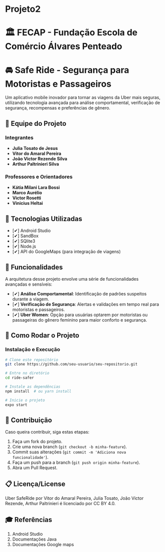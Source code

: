 # Projeto2
# 🏛️ FECAP - Fundação Escola de Comércio Álvares Penteado

# 🚘 Safe Ride - Segurança para Motoristas e Passageiros

Um aplicativo mobile inovador para tornar as viagens da Uber mais seguras, utilizando tecnologia avançada para análise comportamental, verificação de segurança, recompensas e preferências de gênero.

## 👥 Equipe do Projeto

### Integrantes
- **Julia Tosato de Jesus** 
- **Vitor do Amaral Pereira** 
- **João Victor Rezende Silva** 
- **Arthur Paltrinieri Silva**

### Professores e Orientadores
- **Kátia Milani Lara Bossi** 
- **Marco Aurélio** 
- **Victor Rosetti** 
- **Vinicius Heltai**

## 🚀 Tecnologias Utilizadas

- [✔] Android Studio
- [✔] SandBox
- [✔] SQlite3
- [✔] Node.js
- [✔] API do GoogleMaps (para integração de viagens)

## 📌 Funcionalidades

A arquitetura desse projeto envolve uma série de funcionalidades avançadas e sensíveis:

- [✔] **Análise Comportamental**: Identificação de padrões suspeitos durante a viagem.
- [✔] **Verificação de Segurança**: Alertas e validações em tempo real para motoristas e passageiros.
- [✔] **Uber Women**: Opção para usuárias optarem por motoristas ou passageiras do gênero feminino para maior conforto e segurança.

## 🎯 Como Rodar o Projeto


### Instalação e Execução

```bash
# Clone este repositório
git clone https://github.com/seu-usuario/seu-repositorio.git

# Entre no diretório
cd ride-safer

# Instale as dependências
npm install  # ou yarn install

# Inicie o projeto
expo start
```

## 📄 Contribuição

Caso queira contribuir, siga estas etapas:
1. Faça um fork do projeto.
2. Crie uma nova branch (`git checkout -b minha-feature`).
3. Commit suas alterações (`git commit -m 'Adiciona nova funcionalidade'`).
4. Faça um push para a branch (`git push origin minha-feature`).
5. Abra um Pull Request.

## 📋 Licença/License

Uber SafeRide por Vitor do Amaral Pereira, Julia Tosato, João Victor Rezende, Arthur Paltrinieri é licenciado por CC BY 4.0.

## 🎓 Referências

1. Android Studio
2. Documentações Java
3. Documentações Google maps


